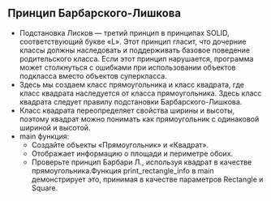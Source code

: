 ## Принцип Барбарского-Лишкова
- Подстановка Лисков — третий принцип в принципах SOLID, соответствующий букве «L». Этот принцип гласит, что дочерние классы должны наследовать и поддерживать базовое поведение родительского класса. Если этот принцип нарушается, программа может столкнуться с ошибками при использовании объектов подкласса вместо объектов суперкласса.
- Здесь мы создаем класс прямоугольника и класс квадрата, где класс квадрата наследуется от класса прямоугольника. Здесь класс квадрата следует правилу подстановки Барбарского-Лишкова.
- Класс квадрата переопределяет свойства ширины и высоты, поэтому квадрат можно понимать как прямоугольник с одинаковой шириной и высотой.
- main функция:
  - Создайте объекты «Прямоугольник» и «Квадрат».
  - Отображает информацию о площади и периметре обоих.
  - Проверьте принцип Барбари Л., используя квадрат в качестве прямоугольника.Функция print_rectangle_info в main демонстрирует это, принимая в качестве параметров Rectangle и Square.
